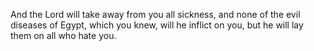 And the Lord will take away from you all sickness, and none of the evil diseases of Egypt, which you knew, will he inflict on you, but he will lay them on all who hate you.
